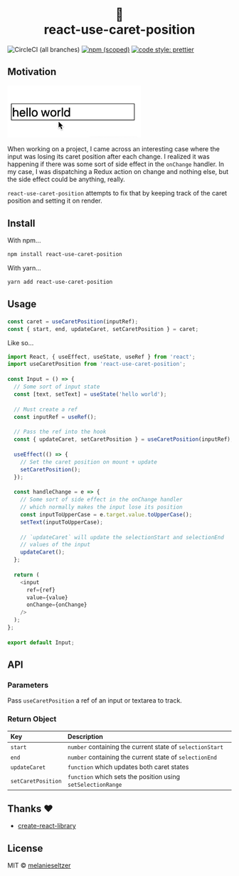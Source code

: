 <h1 align="center">
  🎣
  <br>
  react-use-caret-position
</h1>

![CircleCI (all branches)](https://img.shields.io/circleci/project/github/melanieseltzer/react-use-caret-position.svg) [![npm (scoped)](https://img.shields.io/npm/v/react-use-caret-position.svg)](https://www.npmjs.com/package/react-use-caret-position) [![code style: prettier](https://img.shields.io/badge/code_style-prettier-ff69b4.svg)](https://github.com/prettier/prettier)

## Motivation

<img width="300" src="screencap.gif?raw=true" alt="screencap">

When working on a project, I came across an interesting case where the input was losing its caret position after each change. I realized it was happening if there was some sort of side effect in the `onChange` handler. In my case, I was dispatching a Redux action on change and nothing else, but the side effect could be anything, really.

`react-use-caret-position` attempts to fix that by keeping track of the caret position and setting it on render.

## Install

With npm...

```bash
npm install react-use-caret-position
```

With yarn...

```bash
yarn add react-use-caret-position
```

## Usage

<!-- prettier-ignore -->
```js
const caret = useCaretPosition(inputRef);
const { start, end, updateCaret, setCaretPosition } = caret;
```

Like so...

<!-- prettier-ignore -->
```js
import React, { useEffect, useState, useRef } from 'react';
import useCaretPosition from 'react-use-caret-position';

const Input = () => {
  // Some sort of input state
  const [text, setText] = useState('hello world');

  // Must create a ref
  const inputRef = useRef();

  // Pass the ref into the hook
  const { updateCaret, setCaretPosition } = useCaretPosition(inputRef);

  useEffect(() => {
    // Set the caret position on mount + update
    setCaretPosition();
  });

  const handleChange = e => {
    // Some sort of side effect in the onChange handler
    // which normally makes the input lose its position
    const inputToUpperCase = e.target.value.toUpperCase();
    setText(inputToUpperCase);

    // `updateCaret` will update the selectionStart and selectionEnd
    // values of the input
    updateCaret();
  };

  return (
    <input 
      ref={ref} 
      value={value} 
      onChange={onChange} 
    />
  );
};

export default Input;
```

## API

### Parameters

Pass `useCaretPosition` a ref of an input or textarea to track.

### Return Object

| Key                | Description                                                  |
| :----------------- | :----------------------------------------------------------- |
| `start`            | `number` containing the current state of `selectionStart`    |
| `end`              | `number` containing the current state of `selectionEnd`      |
| `updateCaret`      | `function` which updates both caret states                   |
| `setCaretPosition` | `function` which sets the position using `setSelectionRange` |

## Thanks ❤️

- [create-react-library](https://github.com/transitive-bullshit/create-react-library/)

## License

MIT © [melanieseltzer](https://github.com/melanieseltzer)
